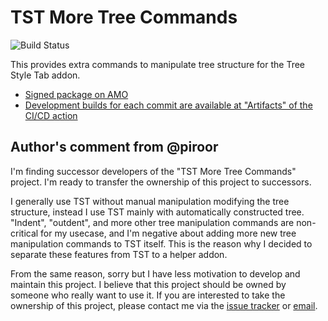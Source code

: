 # TST More Tree Commands

![Build Status](https://github.com/piroor/tst-more-tree-commands/actions/workflows/main.yml/badge.svg?branch=trunk)

This provides extra commands to manipulate tree structure for the Tree Style Tab addon.

* [Signed package on AMO](https://addons.mozilla.org/firefox/addon/tst-more-tree-commands/)
* [Development builds for each commit are available at "Artifacts" of the CI/CD action](https://github.com/piroor/tst-more-tree-commands/actions?query=workflow%3ACI%2FCD)

## Author's comment from @piroor

I'm finding successor developers of the "TST More Tree Commands" project. I'm ready to transfer the ownership of this project to successors.

I generally use TST without manual manipulation modifying the tree structure, instead I use TST mainly with automatically constructed tree.
"Indent", "outdent", and more other tree manipulation commands are non-critical for my usecase, and I'm negative about adding more new tree manipulation commands to TST itself.
This is the reason why I decided to separate these features from TST to a helper addon.

From the same reason, sorry but I have less motivation to develop and maintain this project.
I believe that this project should be owned by someone who really want to use it.
If you are interested to take the ownership of this project, please contact me via the [issue tracker](https://github.com/piroor/tst-more-tree-commands/issues) or [email](mailto:piro.outsider.reflex@gmail.com).
